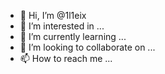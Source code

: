 - 👋 Hi, I’m @1l1eix
- 👀 I’m interested in ...
- 🌱 I’m currently learning ...
- 💞️ I’m looking to collaborate on ...
- 📫 How to reach me ...

<!---
1l1eix/1l1eix is a ✨ special ✨ repository because its `README.md` (this file) appears on your GitHub profile.
You can click the Preview link to take a look at your changes.
--->
